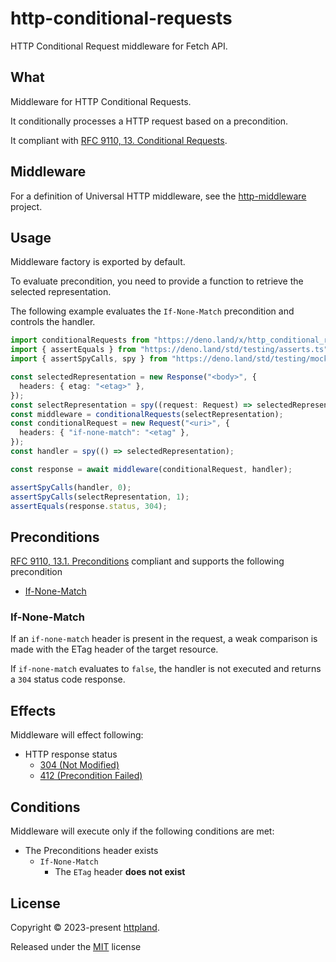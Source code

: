 # http-conditional-requests

HTTP Conditional Request middleware for Fetch API.

## What

Middleware for HTTP Conditional Requests.

It conditionally processes a HTTP request based on a precondition.

It compliant with
[RFC 9110, 13. Conditional Requests](https://www.rfc-editor.org/rfc/rfc9110#section-13).

## Middleware

For a definition of Universal HTTP middleware, see the
[http-middleware](https://github.com/httpland/http-middleware) project.

## Usage

Middleware factory is exported by default.

To evaluate precondition, you need to provide a function to retrieve the
selected representation.

The following example evaluates the `If-None-Match` precondition and controls
the handler.

```ts
import conditionalRequests from "https://deno.land/x/http_conditional_requests@$VERSION/mod.ts";
import { assertEquals } from "https://deno.land/std/testing/asserts.ts";
import { assertSpyCalls, spy } from "https://deno.land/std/testing/mock.ts";

const selectedRepresentation = new Response("<body>", {
  headers: { etag: "<etag>" },
});
const selectRepresentation = spy((request: Request) => selectedRepresentation);
const middleware = conditionalRequests(selectRepresentation);
const conditionalRequest = new Request("<uri>", {
  headers: { "if-none-match": "<etag" },
});
const handler = spy(() => selectedRepresentation);

const response = await middleware(conditionalRequest, handler);

assertSpyCalls(handler, 0);
assertSpyCalls(selectRepresentation, 1);
assertEquals(response.status, 304);
```

## Preconditions

[RFC 9110, 13.1. Preconditions](https://www.rfc-editor.org/rfc/rfc9110#section-13.1)
compliant and supports the following precondition

- [If-None-Match](#if-none-match)

### If-None-Match

If an `if-none-match` header is present in the request, a weak comparison is
made with the ETag header of the target resource.

If `if-none-match` evaluates to `false`, the handler is not executed and returns
a `304` status code response.

## Effects

Middleware will effect following:

- HTTP response status
  - [304 (Not Modified)](https://www.rfc-editor.org/rfc/rfc9110#section-15.4.5)
  - [412 (Precondition Failed)](https://www.rfc-editor.org/rfc/rfc9110#section-15.5.13)

## Conditions

Middleware will execute only if the following conditions are met:

- The Preconditions header exists
  - `If-None-Match`
    - The `ETag` header **does not exist**

## License

Copyright © 2023-present [httpland](https://github.com/httpland).

Released under the [MIT](./LICENSE) license
